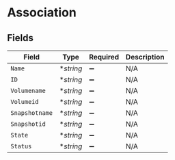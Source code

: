 # Association


## Fields

| Field              | Type               | Required           | Description        |
| ------------------ | ------------------ | ------------------ | ------------------ |
| `Name`             | **string*          | :heavy_minus_sign: | N/A                |
| `ID`               | **string*          | :heavy_minus_sign: | N/A                |
| `Volumename`       | **string*          | :heavy_minus_sign: | N/A                |
| `Volumeid`         | **string*          | :heavy_minus_sign: | N/A                |
| `Snapshotname`     | **string*          | :heavy_minus_sign: | N/A                |
| `Snapshotid`       | **string*          | :heavy_minus_sign: | N/A                |
| `State`            | **string*          | :heavy_minus_sign: | N/A                |
| `Status`           | **string*          | :heavy_minus_sign: | N/A                |